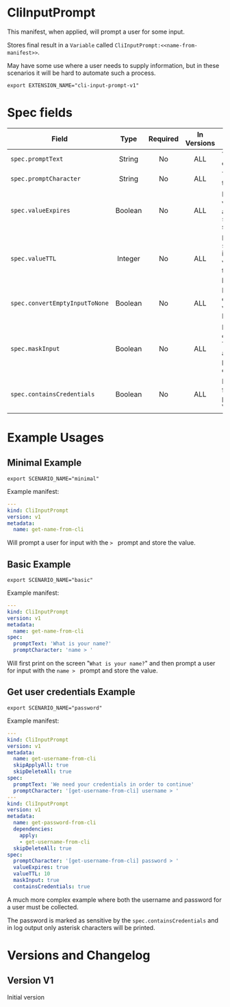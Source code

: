 # CliInputPrompt

This manifest, when applied, will prompt a user for some input.

Stores final result in a `Variable` called `CliInputPrompt:<<name-from-manifest>>`.

May have some use where a user needs to supply information, but in these scenarios it will be hard to automate such a process.

```shell
export EXTENSION_NAME="cli-input-prompt-v1"
```

# Spec fields

| Field                              | Type    | Required | In Versions | Description                                                                                                                                                                                                          |
|------------------------------------|:-------:|:--------:|:-----------:|----------------------------------------------------------------------------------------------------------------------------------------------------------------------------------------------------------------------|
| `spec.promptText`                  | String  | No       | ALL         | The text to display on screen                                                                                                                                                                                        |
| `spec.promptCharacter`             | String  | No       | ALL         | The character for the actual prompt                                                                                                                                                                                  |
| `spec.valueExpires`                | Boolean | No       | ALL         | If set to true, the value will expire after `spec.valueTTL` seconds                                                                                                                                                  |
| `spec.valueTTL`                    | Integer | No       | ALL         | If `spec.valueExpires` is used, use this value to fine tune the exact timeout period in seconds                                                                                                                      |
| `spec.convertEmptyInputToNone`     | Boolean | No       | ALL         | If input is empty, convert the final value to NoneType                                                                                                                                                               |
| `spec.maskInput`                   | Boolean | No       | ALL         | If true, do not echo characters. This is suitable to ask for a password, for example                                                                                                                                 |
| `spec.containsCredentials`         | Boolean | No       | ALL         | If true, set the for_logging=True parameter for the Variable                                                                                                                                                         |

# Example Usages

## Minimal Example

```shell
export SCENARIO_NAME="minimal"
```

Example manifest:

```yaml
---
kind: CliInputPrompt
version: v1
metadata:
  name: get-name-from-cli
```

Will prompt a user for input with the `> ` prompt and store the value.

## Basic Example

```shell
export SCENARIO_NAME="basic"
```

Example manifest:

```yaml
---
kind: CliInputPrompt
version: v1
metadata:
  name: get-name-from-cli
spec:
  promptText: 'What is your name?'
  promptCharacter: 'name > '
```

Will first print on the screen "`What is your name?`" and then prompt a user for input with the `name > ` prompt and store the value.

## Get user credentials Example

```shell
export SCENARIO_NAME="password"
```

Example manifest:

```yaml
---
kind: CliInputPrompt
version: v1
metadata:
  name: get-username-from-cli
  skipApplyAll: true
  skipDeleteAll: true
spec:
  promptText: 'We need your credentials in order to continue'
  promptCharacter: '[get-username-from-cli] username > '
---
kind: CliInputPrompt
version: v1
metadata:
  name: get-password-from-cli
  dependencies:
    apply:
    - get-username-from-cli
  skipDeleteAll: true
spec:
  promptCharacter: '[get-username-from-cli] password > '
  valueExpires: true
  valueTTL: 10
  maskInput: true
  containsCredentials: true

```

A much more complex example where both the username and password for a user must be collected.

The password is marked as sensitive by the `spec.containsCredentials` and in log output only asterisk characters will be printed.

# Versions and Changelog

## Version V1

Initial version